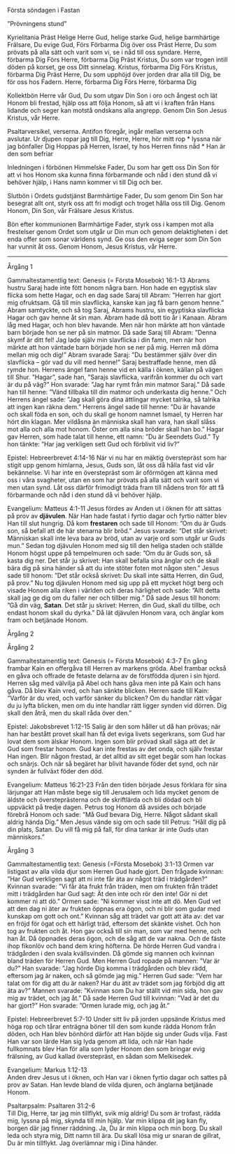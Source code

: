 Första söndagen i Fastan








”Prövningens stund”








Kyrielitania
Präst        Helige Herre Gud, helige starke Gud, helige barmhärtige Frälsare, Du evige Gud,
Förs        Förbarma Dig över oss
Präst        Herre, Du som prövats på alla sätt och varit som vi, se i nåd till oss syndare. Herre, förbarma Dig
Förs        Herre, förbarma Dig
Präst        Kristus, Du som var trogen intill döden på korset, ge oss Ditt sinnelag. Kristus, förbarma Dig
Förs        Kristus, förbarma Dig
Präst        Herre, Du som upphöjd över jorden drar alla till Dig, be för oss hos Fadern. Herre, förbarma Dig
Förs        Herre, förbarma Dig








Kollektbön
Herre vår Gud, Du som utgav Din Son i oro och ångest och lät Honom bli frestad,
hjälp oss att följa Honom,
så att vi i kraften från Hans lidande och seger kan motstå ondskans alla angrepp.
Genom Din Son Jesus Kristus, vår Herre.








Psaltarversikel, verserna. Antifon föregår, ingår mellan verserna och avslutar.
Ur djupen ropar jag till Dig, Herre, Herre, hör mitt rop * lyssna när jag bönfaller Dig
Hoppas på Herren, Israel, ty hos Herren finns nåd * Han är den som befriar 








Inledningen i förbönen
Himmelske Fader, Du som har gett oss Din Son för att vi hos Honom ska kunna finna förbarmande och nåd i den stund då vi behöver hjälp, i Hans namn kommer vi till Dig och ber. 








Slutbön i Ordets gudstjänst
Barmhärtige Fader, Du som genom Din Son har besegrat allt ont, styrk oss att fri modigt och troget hålla oss till Dig.
Genom Honom, Din Son, vår Frälsare Jesus Kristus.








Bön efter kommunionen
Barmhärtige Fader, styrk oss i kampen mot alla frestelser genom Ordet som utgår ur Din mun och genom delaktigheten i det enda offer som sonar världens synd. 
Ge oss den eviga seger som Din Son har vunnit åt oss. 
Genom Honom, Jesus Kristus, vår Herre.
________________
Årgång 1








Gammaltestamentlig text: Genesis (= Första Mosebok) 16:1-13
Abrams hustru Saraj hade inte fött honom några barn. Hon hade en egyptisk slav flicka som hette Hagar, och en dag sade Saraj till Abram: ”Herren har gjort mig ofruktsam. Gå till min slavflicka, kanske kan jag få barn genom henne.” Abram samtyckte, och så tog Saraj, Abrams hustru, sin egyptiska slavflicka Hagar och gav henne åt sin man. Abram hade då bott tio år i Kanaan. Abram låg med Hagar, och hon blev havande. Men när hon märkte att hon väntade barn började hon se ner på sin matmor. Då sade Saraj till Abram: ”Denna skymf är ditt fel! Jag lade själv min slavflicka i din famn, men när hon märkte att hon väntade barn började hon se ner på mig. Herren må döma mellan mig och dig!” Abram svarade Saraj: ”Du bestämmer själv över din slavflicka – gör vad du vill med henne!” Saraj bestraffade henne, men då rymde hon. Herrens ängel fann henne vid en källa i öknen, källan på vägen till Shur. ”Hagar”, sade han, ”Sarajs slavflicka, varifrån kommer du och vart är du på väg?” Hon svarade: ”Jag har rymt från min matmor Saraj.” Då sade han till henne: ”Vänd tillbaka till din matmor och underkasta dig henne.” Och Herrens ängel sade: ”Jag skall göra dina ättlingar mycket talrika, så talrika att ingen kan räkna dem.” Herrens ängel sade till henne: ”Du är havande och skall föda en son, och du skall ge honom namnet Ismael, ty Herren har hört din klagan. Mer vildåsna än människa skall han vara, han skall slåss mot alla och alla mot honom. Öster om alla sina bröder skall han bo.” Hagar gav Herren, som hade talat till henne, ett namn: ”Du är Seendets Gud.” Ty hon tänkte: ”Har jag verkligen sett Gud och förblivit vid liv?” 








Epistel: Hebreerbrevet 4:14-16
När vi nu har en mäktig överstepräst som har stigit upp genom himlarna, Jesus, Guds son, låt oss då hålla fast vid vår bekännelse. Vi har inte en överstepräst som är oförmögen att känna med oss i våra svagheter, utan en som har prövats på alla sätt och varit som vi men utan synd. Låt oss därför frimodigt träda fram till nådens tron för att få förbarmande och nåd i den stund då vi behöver hjälp.








Evangelium: Matteus 4:1-11
Jesus fördes av Anden ut i öknen för att sättas på prov av **djävulen**. När Han hade fastat i fyrtio dagar och fyrtio nätter blev Han till slut hungrig. Då kom **frestaren** och sade till Honom: ”Om du är Guds son, så befall att de här stenarna blir bröd.” Jesus svarade: ”Det står skrivet: Människan skall inte leva bara av bröd, utan av varje ord som utgår ur Guds mun.” 
Sedan tog djävulen Honom med sig till den heliga staden och ställde Honom högst uppe på tempelmuren och sade: ”Om du är Guds son, så kasta dig ner. Det står ju skrivet: Han skall befalla sina änglar och de skall bära dig på sina händer så att du inte stöter foten mot någon sten.” Jesus sade till honom: ”Det står också skrivet: Du skall inte sätta Herren, din Gud, på prov.” 
Nu tog djävulen Honom med sig upp på ett mycket högt berg och visade Honom alla riken i världen och deras härlighet och sade: ”Allt detta skall jag ge dig om du faller ner och tillber mig.” Då sade Jesus till honom: ”Gå din väg, **Satan**. Det står ju skrivet: Herren, din Gud, skall du tillbe, och endast honom skall du dyrka.” 
Då lät djävulen Honom vara, och änglar kom fram och betjänade Honom. 








Årgång 2












Årgång 2




Gammaltestamentlig text: Genesis (= Första Mosebok) 4:3-7
En gång frambar Kain en offergåva till Herren av markens gröda. Abel frambar också en gåva och offrade de fetaste delarna av de förstfödda djuren i sin hjord. Herren såg med välvilja på Abel och hans gåva men inte på Kain och hans gåva. 
Då blev Kain vred, och han sänkte blicken. Herren sade till Kain: ”Varför är du vred, och varför sänker du blicken? Om du handlar rätt vågar du ju lyfta blicken, men om du inte handlar rätt ligger synden vid dörren. Dig skall den åtrå, men du skall råda över den.”








Epistel: Jakobsbrevet 1:12-15
Salig är den som håller ut då han prövas; när han har bestått provet skall han få det eviga livets segerkrans, som Gud har lovat dem som älskar Honom. 
Ingen som blir prövad skall säga att det är Gud som frestar honom. Gud kan inte frestas av det onda, och själv frestar Han ingen. Blir någon frestad, är det alltid av sitt eget begär som han lockas och snärjs. Och när så begäret har blivit havande föder det synd, och när synden är fullväxt föder den död. 








Evangelium: Matteus 16:21-23
Från den tiden började Jesus förklara för sina lärjungar att Han måste bege sig till Jerusalem och lida mycket genom de äldste och översteprästerna och de skriftlärda och bli dödad och bli uppväckt på tredje dagen. 
Petrus tog Honom då avsides och började förebrå Honom och sade: ”Må Gud bevara Dig, Herre. Något sådant skall aldrig hända Dig.” Men Jesus vände sig om och sade till Petrus: ”Håll dig på din plats, Satan. Du vill få mig på fall, för dina tankar är inte Guds utan människors.” 
















Årgång 3




Gammaltestamentlig text: Genesis (=Första Mosebok) 3:1-13
Ormen var listigast av alla vilda djur som Herren Gud hade gjort. Den frågade kvinnan: ”Har Gud verkligen sagt att ni inte får äta av något träd i trädgården?” Kvinnan svarade: ”Vi får äta frukt från träden, men om frukten från trädet mitt i trädgården har Gud sagt: Ät den inte och rör den inte! Gör ni det kommer ni att dö.” Ormen sade: ”Ni kommer visst inte att dö. Men Gud vet att den dag ni äter av frukten öppnas era ögon, och ni blir som gudar med kunskap om gott och ont.” Kvinnan såg att trädet var gott att äta av: det var en fröjd för ögat och ett härligt träd, eftersom det skänkte vishet. Och hon tog av frukten och åt. Hon gav också till sin man, som var med henne, och han åt. 
Då öppnades deras ögon, och de såg att de var nakna. Och de fäste ihop fikonlöv och band dem kring höfterna. 
De hörde Herren Gud vandra i trädgården i den svala kvällsvinden. Då gömde sig mannen och kvinnan bland träden för Herren Gud. Men Herren Gud ropade på mannen: ”Var är du?” Han svarade: ”Jag hörde Dig komma i trädgården och blev rädd, eftersom jag är naken, och så gömde jag mig.” Herren Gud sade: ”Vem har talat om för dig att du är naken? Har du ätit av trädet som jag förbjöd dig att äta av?” Mannen svarade: ”Kvinnan som Du har ställt vid min sida, hon gav mig av trädet, och jag åt.” Då sade Herren Gud till kvinnan: ”Vad är det du har gjort?” Hon svarade: ”Ormen lurade mig, och jag åt.” 








Epistel: Hebreerbrevet 5:7-10 
Under sitt liv på jorden uppsände Kristus med höga rop och tårar enträgna böner till den som kunde rädda Honom från döden, och Han blev bönhörd därför att Han böjde sig under Guds vilja. Fast Han var son lärde Han sig lyda genom att lida, och när Han hade fullkomnats blev Han för alla som lyder Honom den som bringar evig frälsning, av Gud kallad överstepräst, en sådan som Melkisedek. 








Evangelium: Markus 1:12-13  
Anden drev Jesus ut i öknen, och Han var i öknen fyrtio dagar och sattes på prov av Satan. Han levde bland de vilda djuren, och änglarna betjänade Honom. 
















Psaltarpsalm: Psaltaren 31:2-6  
Till Dig, Herre, tar jag min tillflykt, svik mig aldrig!
Du som är trofast, rädda mig, lyssna på mig, skynda till min hjälp.
Var min klippa dit jag kan fly, borgen där jag finner räddning. 
Ja, Du är min klippa och min borg. Du skall leda och styra mig, Ditt namn till ära. 
Du skall lösa mig ur snaran de gillrat, Du är min tillflykt. 
Jag överlämnar mig i Dina händer.
<!--stackedit_data:
eyJoaXN0b3J5IjpbLTEyODUwNzc4MzNdfQ==
-->
